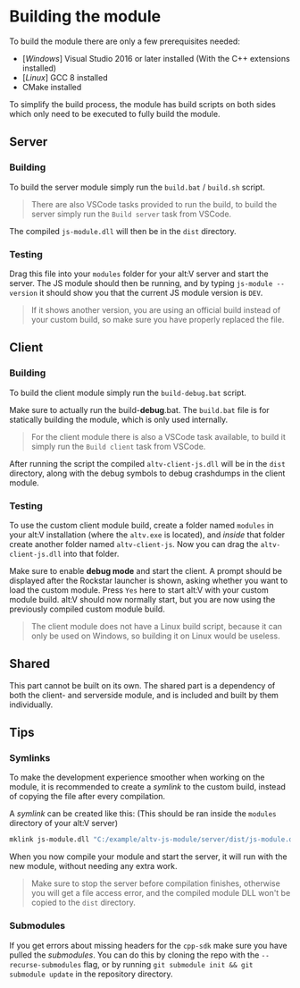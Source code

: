 # Building the module

To build the module there are only a few prerequisites needed:

- [*Windows*] Visual Studio 2016 or later installed (With the C++ extensions installed)
- [*Linux*] GCC 8 installed
- CMake installed

To simplify the build process, the module has build scripts on both sides which only need to be executed to fully build the module.

## Server

### Building
To build the server module simply run the `build.bat` / `build.sh` script. 
> There are also VSCode tasks provided to run the build, to build the server simply run the
`Build server` task from VSCode.

The compiled `js-module.dll` will then be in the `dist` directory.

### Testing
Drag this file into your `modules` folder for your alt:V server and start the server.
The JS module should then be running, and by typing `js-module --version` it should show
you that the current JS module version is `DEV`. 

> If it shows another version, you are using an official build instead of your custom build, 
so make sure you have properly replaced the file.

## Client

### Building
To build the client module simply run the `build-debug.bat` script.

Make sure to actually run the build-**debug**.bat. The `build.bat` file is for statically building the module,
which is only used internally.

> For the client module there is also a VSCode task available, to build it
simply run the `Build client` task from VSCode.

After running the script the compiled `altv-client-js.dll` will be in the `dist` directory,
along with the debug symbols to debug crashdumps in the client module.

### Testing
To use the custom client module build, create a folder named `modules` in your alt:V installation (where the `altv.exe` is located),
and *inside* that folder create another folder named `altv-client-js`.
Now you can drag the `altv-client-js.dll` into that folder.

Make sure to enable **debug mode** and start the client. A prompt should be displayed after the Rockstar launcher is shown, asking
whether you want to load the custom module. Press `Yes` here to start alt:V with your custom module build.
alt:V should now normally start, but you are now using the previously compiled custom module build.

> The client module does not have a Linux build script, because it can only be used on Windows, so building
it on Linux would be useless.


## Shared

This part cannot be built on its own. The shared part is a dependency of both the client- and serverside module,
and is included and built by them individually.

## Tips

### Symlinks
To make the development experience smoother when working on the module, it is recommended to create a *symlink* to the custom build,
instead of copying the file after every compilation.

A *symlink* can be created like this: (This should be ran inside the `modules` directory of your alt:V server)
```bash
mklink js-module.dll "C:/example/altv-js-module/server/dist/js-module.dll"
```

When you now compile your module and start the server, it will run with the new module, without needing any extra work.

> Make sure to stop the server before compilation finishes, otherwise you will get a file access error, 
and the compiled module DLL won't be copied to the `dist` directory.

### Submodules
If you get errors about missing headers for the `cpp-sdk` make sure you have pulled the *submodules*.
You can do this by cloning the repo with the `--recurse-submodules` flag, or by running `git submodule init && git submodule update` in the repository directory.
